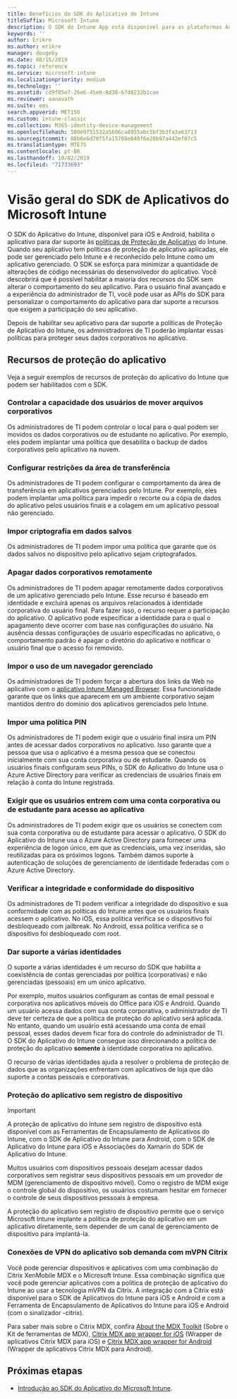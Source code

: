 ```yaml
---
title: Benefícios do SDK do Aplicativo do Intune
titleSuffix: Microsoft Intune
description: O SDK do Intune App está disponível para as plataformas Android e iOS, e habilita os recursos de gerenciamento de aplicativos móveis com o Microsoft Intune.
keywords: ''
author: Erikre
ms.author: erikre
manager: dougeby
ms.date: 08/15/2019
ms.topic: reference
ms.service: microsoft-intune
ms.localizationpriority: medium
ms.technology: ''
ms.assetid: cd9f05e7-26e6-45e0-8d38-67d8232b1cae
ms.reviewer: aanavath
ms.suite: ems
search.appverid: MET150
ms.custom: intune-classic
ms.collection: M365-identity-device-management
ms.openlocfilehash: 580e9f51532a5606ca8955abc5bf3b3fa3a63713
ms.sourcegitcommit: 88b6e6d70f5fa15708e640f6e20b97a442ef07c5
ms.translationtype: MTE75
ms.contentlocale: pt-BR
ms.lasthandoff: 10/02/2019
ms.locfileid: "71733693"
---
```

# <a name="microsoft-intune-app-sdk-overview"></a>Visão geral do SDK de Aplicativos do Microsoft Intune
O SDK do Aplicativo do Intune, disponível para iOS e Android, habilita o aplicativo para dar suporte às [políticas de Proteção de Aplicativo](../apps/app-protection-policy.md) do Intune. Quando seu aplicativo tem políticas de proteção de aplicativo aplicadas, ele pode ser gerenciado pelo Intune e é reconhecido pelo Intune como um aplicativo gerenciado. O SDK se esforça para minimizar a quantidade de alterações de código necessárias do desenvolvedor do aplicativo. Você descobrirá que é possível habilitar a maioria dos recursos do SDK sem alterar o comportamento do seu aplicativo. Para o usuário final avançado e a experiência do administrador de TI, você pode usar as APIs do SDK para personalizar o comportamento do aplicativo para dar suporte a recursos que exigem a participação do seu aplicativo.

Depois de habilitar seu aplicativo para dar suporte a políticas de Proteção de Aplicativo do Intune, os administradores de TI poderão implantar essas políticas para proteger seus dados corporativos no aplicativo.

## <a name="app-protection-features"></a>Recursos de proteção do aplicativo

Veja a seguir exemplos de recursos de proteção do aplicativo do Intune que podem ser habilitados com o SDK.

### <a name="control-users-ability-to-move-corporate-files"></a>Controlar a capacidade dos usuários de mover arquivos corporativos
Os administradores de TI podem controlar o local para o qual podem ser movidos os dados corporativos ou de estudante no aplicativo. Por exemplo, eles podem implantar uma política que desabilita o backup de dados corporativos pelo aplicativo na nuvem.

### <a name="configure-clipboard-restrictions"></a>Configurar restrições da área de transferência
Os administradores de TI podem configurar o comportamento da área de transferência em aplicativos gerenciados pelo Intune. Por exemplo, eles podem implantar uma política para impedir o recorte ou a cópia de dados do aplicativo pelos usuários finais e a colagem em um aplicativo pessoal não gerenciado.

### <a name="enforce-encryption-on-saved-data"></a>Impor criptografia em dados salvos
Os administradores de TI podem impor uma política que garante que os dados salvos no dispositivo pelo aplicativo sejam criptografados.

### <a name="remotely-wipe-corporate-data"></a>Apagar dados corporativos remotamente
Os administradores de TI podem apagar remotamente dados corporativos de um aplicativo gerenciado pelo Intune. Esse recurso é baseado em identidade e excluirá apenas os arquivos relacionados à identidade corporativa do usuário final. Para fazer isso, o recurso requer a participação do aplicativo. O aplicativo pode especificar a identidade para o qual o apagamento deve ocorrer com base nas configurações do usuário. Na ausência dessas configurações de usuário especificadas no aplicativo, o comportamento padrão é apagar o diretório do aplicativo e notificar o usuário final que o acesso foi removido.

### <a name="enforce-the-use-of-a-managed-browser"></a>Impor o uso de um navegador gerenciado
Os administradores de TI podem forçar a abertura dos links da Web no aplicativo com o [aplicativo Intune Managed Browser](../apps/app-configuration-managed-browser.md). Essa funcionalidade garante que os links que aparecem em um ambiente corporativo sejam mantidos dentro do domínio dos aplicativos gerenciados pelo Intune.

### <a name="enforce-a-pin-policy"></a>Impor uma política PIN
Os administradores de TI podem exigir que o usuário final insira um PIN antes de acessar dados corporativos no aplicativo. Isso garante que a pessoa que usa o aplicativo é a mesma pessoa que se conectou inicialmente com sua conta corporativa ou de estudante. Quando os usuários finais configuram seus PINs, o SDK do Aplicativo do Intune usa o Azure Active Directory para verificar as credenciais de usuários finais em relação à conta do Intune registrada.

### <a name="require-users-to-sign-in-with-a-work-or-school-account-for-app-access"></a>Exigir que os usuários entrem com uma conta corporativa ou de estudante para acesso ao aplicativo
Os administradores de TI podem exigir que os usuários se conectem com sua conta corporativa ou de estudante para acessar o aplicativo. O SDK do Aplicativo do Intune usa o Azure Active Directory para fornecer uma experiência de logon único, em que as credenciais, uma vez inseridas, são reutilizadas para os próximos logons. Também damos suporte à autenticação de soluções de gerenciamento de identidade federadas com o Azure Active Directory.

### <a name="check-device-health-and-compliance"></a>Verificar a integridade e conformidade do dispositivo
Os administradores de TI podem verificar a integridade do dispositivo e sua conformidade com as políticas do Intune antes que os usuários finais acessem o aplicativo. No iOS, essa política verifica se o dispositivo foi desbloqueado com jailbreak. No Android, essa política verifica se o dispositivo foi desbloqueado com root.

### <a name="support-multi-identity"></a>Dar suporte a várias identidades
O suporte a várias identidades é um recurso do SDK que habilita a coexistência de contas gerenciadas por política (corporativas) e não gerenciadas (pessoais) em um único aplicativo.

Por exemplo, muitos usuários configuram as contas de email pessoal e corporativa nos aplicativos móveis do Office para iOS e Android. Quando um usuário acessa dados com sua conta corporativa, o administrador de TI deve ter certeza de que a política de proteção do aplicativo será aplicada. No entanto, quando um usuário está acessando uma conta de email pessoal, esses dados devem ficar fora do controle do administrador de TI. O SDK do Aplicativo do Intune consegue isso direcionando a política de proteção do aplicativo **somente** à identidade corporativa no aplicativo.

O recurso de várias identidades ajuda a resolver o problema de proteção de dados que as organizações enfrentam com aplicativos de loja que dão suporte a contas pessoais e corporativas.
 
### <a name="app-protection-without-device-enrollment"></a>Proteção do aplicativo sem registro de dispositivo

>[!IMPORTANT]
>A proteção de aplicativo do Intune sem registro de dispositivo está disponível com as Ferramentas de Encapsulamento de Aplicativos do Intune, com o SDK de Aplicativo do Intune para Android, com o SDK de Aplicativo do Intune para iOS e Associações do Xamarin do SDK de Aplicativo do Intune.

Muitos usuários com dispositivos pessoais desejam acessar dados corporativos sem registrar seus dispositivos pessoais em um provedor de MDM (gerenciamento de dispositivo móvel). Como o registro de MDM exige o controle global do dispositivo, os usuários costumam hesitar em fornecer o controle de seus dispositivos pessoais à empresa.

A proteção do aplicativo sem registro de dispositivo permite que o serviço Microsoft Intune implante a política de proteção do aplicativo em um aplicativo diretamente, sem depender de um canal de gerenciamento de dispositivo para implantá-la.

### <a name="on-demand-application-vpn-connections-with-citrix-mvpn"></a>Conexões de VPN do aplicativo sob demanda com mVPN Citrix 
Você pode gerenciar dispositivos e aplicativos com uma combinação do Citrix XenMobile MDX e o Microsoft Intune. Essa combinação significa que você pode gerenciar aplicativos com a política de proteção de aplicativo do Intune ao usar a tecnologia mVPN da Citrix. A integração com a Citrix está disponível para o SDK de Aplicativos do Intune para iOS e Android e com a Ferramenta de Encapsulamento de Aplicativos do Intune para iOS e Android (com o sinalizador -citrix).
 
Para saber mais sobre o Citrix MDX, confira [About the MDX Toolkit](https://docs.citrix.com/en-us/mdx-toolkit/10/about-mdx-toolkit.html) (Sobre o Kit de ferramentas de MDX), [Citrix MDX app wrapper for iOS](https://docs.citrix.com/en-us/mdx-toolkit/10/xmob-mdx-kit-app-wrap-ios.html) (Wrapper de aplicativos Citrix MDX para iOS) e [Citrix MDX app wrapper for Android](https://docs.citrix.com/en-us/mdx-toolkit/10/xmob-mdx-kit-app-wrap-android.html) (Wrapper de aplicativos Citrix MDX para Android).

## <a name="next-steps"></a>Próximas etapas

- [Introdução ao SDK do Aplicativo do Microsoft Intune](app-sdk-get-started.md).
